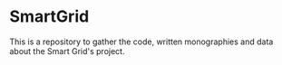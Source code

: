 # SmartGrid

This is a repository to gather the code, written monographies and data about the Smart Grid's project.
